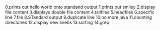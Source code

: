 0.prints out hello world onto standand output
1.prints out smiley
2.display file content
3.displays double file content
4.tailfiles
5.headfiles
6.specific line
7.file
8.STandard output
9.duplicate line
10.no more java
11.counting directories
12.display new line0s
13.sorting
14.grep
